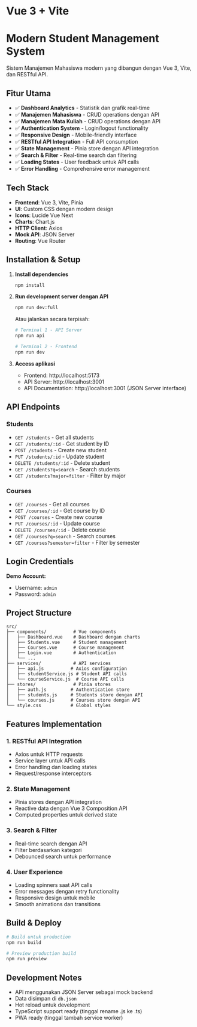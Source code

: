 # Vue 3 + Vite

# Modern Student Management System

Sistem Manajemen Mahasiswa modern yang dibangun dengan Vue 3, Vite, dan RESTful API.

## Fitur Utama

- ✅ **Dashboard Analytics** - Statistik dan grafik real-time
- ✅ **Manajemen Mahasiswa** - CRUD operations dengan API
- ✅ **Manajemen Mata Kuliah** - CRUD operations dengan API
- ✅ **Authentication System** - Login/logout functionality
- ✅ **Responsive Design** - Mobile-friendly interface
- ✅ **RESTful API Integration** - Full API consumption
- ✅ **State Management** - Pinia store dengan API integration
- ✅ **Search & Filter** - Real-time search dan filtering
- ✅ **Loading States** - User feedback untuk API calls
- ✅ **Error Handling** - Comprehensive error management

## Tech Stack

- **Frontend**: Vue 3, Vite, Pinia
- **UI**: Custom CSS dengan modern design
- **Icons**: Lucide Vue Next
- **Charts**: Chart.js
- **HTTP Client**: Axios
- **Mock API**: JSON Server
- **Routing**: Vue Router

## Installation & Setup

1. **Install dependencies**
   ```bash
   npm install
   ```

2. **Run development server dengan API**
   ```bash
   npm run dev:full
   ```
   
   Atau jalankan secara terpisah:
   ```bash
   # Terminal 1 - API Server
   npm run api
   
   # Terminal 2 - Frontend
   npm run dev
   ```

3. **Access aplikasi**
   - Frontend: http://localhost:5173
   - API Server: http://localhost:3001
   - API Documentation: http://localhost:3001 (JSON Server interface)

## API Endpoints

### Students
- `GET /students` - Get all students
- `GET /students/:id` - Get student by ID
- `POST /students` - Create new student
- `PUT /students/:id` - Update student
- `DELETE /students/:id` - Delete student
- `GET /students?q=search` - Search students
- `GET /students?major=filter` - Filter by major

### Courses
- `GET /courses` - Get all courses
- `GET /courses/:id` - Get course by ID
- `POST /courses` - Create new course
- `PUT /courses/:id` - Update course
- `DELETE /courses/:id` - Delete course
- `GET /courses?q=search` - Search courses
- `GET /courses?semester=filter` - Filter by semester

## Login Credentials

**Demo Account:**
- Username: `admin`
- Password: `admin`

## Project Structure

```
src/
├── components/          # Vue components
│   ├── Dashboard.vue    # Dashboard dengan charts
│   ├── Students.vue     # Student management
│   ├── Courses.vue      # Course management
│   ├── Login.vue        # Authentication
│   └── ...
├── services/            # API services
│   ├── api.js          # Axios configuration
│   ├── studentService.js # Student API calls
│   └── courseService.js  # Course API calls
├── stores/              # Pinia stores
│   ├── auth.js         # Authentication store
│   ├── students.js     # Students store dengan API
│   └── courses.js      # Courses store dengan API
└── style.css           # Global styles
```

## Features Implementation

### 1. RESTful API Integration
- Axios untuk HTTP requests
- Service layer untuk API calls
- Error handling dan loading states
- Request/response interceptors

### 2. State Management
- Pinia stores dengan API integration
- Reactive data dengan Vue 3 Composition API
- Computed properties untuk derived state

### 3. Search & Filter
- Real-time search dengan API
- Filter berdasarkan kategori
- Debounced search untuk performance

### 4. User Experience
- Loading spinners saat API calls
- Error messages dengan retry functionality
- Responsive design untuk mobile
- Smooth animations dan transitions

## Build & Deploy

```bash
# Build untuk production
npm run build

# Preview production build
npm run preview
```

## Development Notes

- API menggunakan JSON Server sebagai mock backend
- Data disimpan di `db.json`
- Hot reload untuk development
- TypeScript support ready (tinggal rename .js ke .ts)
- PWA ready (tinggal tambah service worker)